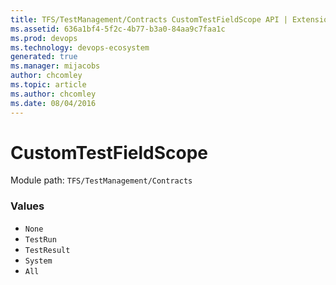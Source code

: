 ```yaml
---
title: TFS/TestManagement/Contracts CustomTestFieldScope API | Extensions for Azure DevOps Services
ms.assetid: 636a1bf4-5f2c-4b77-b3a0-84aa9c7faa1c
ms.prod: devops
ms.technology: devops-ecosystem
generated: true
ms.manager: mijacobs
author: chcomley
ms.topic: article
ms.author: chcomley
ms.date: 08/04/2016
---
```


# CustomTestFieldScope

Module path: `TFS/TestManagement/Contracts`

### Values

* `None` 
* `TestRun` 
* `TestResult` 
* `System` 
* `All` 
